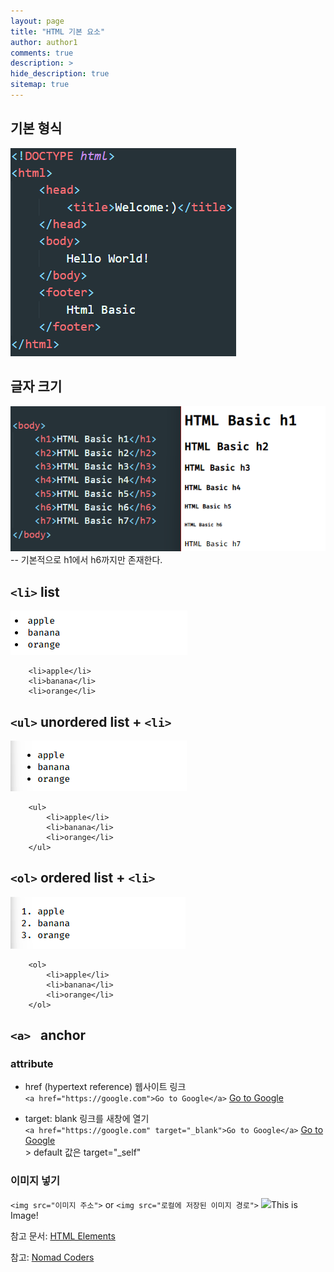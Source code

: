 ```yaml
---
layout: page
title: "HTML 기본 요소"
author: author1
comments: true
description: >
hide_description: true
sitemap: true
---
```

## 기본 형식<br>
![image description](/assets\study\html&css\기본형식.png)

## 글자 크기<br>
![image description](/assets\study\html&css\글씨크기.png)<br>
-- 기본적으로 h1에서 h6까지만 존재한다.


## `<li>` list<br>
![image description](/assets\study\html&css\/li.png)
``` 
    <li>apple</li>
    <li>banana</li>
    <li>orange</li> 
```

## `<ul>` unordered list + `<li>`<br>
![image description](/assets\study\html&css\/ul.png)
``` 
    <ul>
        <li>apple</li>
        <li>banana</li>
        <li>orange</li> 
    </ul>
```

## `<ol>` ordered list + `<li>`<br>
![image description](/assets\study\html&css\ol.png)
``` 
    <ol>
        <li>apple</li>
        <li>banana</li>
        <li>orange</li> 
    </ol>
```

## `<a> ` anchor<br>

### attribute
- href (hypertext reference) 웹사이트 링크<br>
`<a href="https://google.com">Go to Google</a>`
<a href="https://google.com">Go to Google</a><br>

- target: blank 링크를 새창에 열기<br>
`<a href="https://google.com" target="_blank">Go to Google</a>`
<a href="https://google.com" target="_blank">Go to Google</a><br>
        > default 값은 target="_self"<br>
### 이미지 넣기
`<img src="이미지 주소">` or `<img src="로컬에 저장된 이미지 경로">`
<img src="https://images.unsplash.com/flagged/photo-1569144654912-5f146d08b98b?ixlib=rb-1.2.1&ixid=MnwxMjA3fDB8MHxwaG90by1wYWdlfHx8fGVufDB8fHx8&auto=format&fit=crop&w=1170&q=80">This is Image!

참고 문서: <a href="https://developer.mozilla.org/ko/docs/Web/HTML/Element">HTML Elements</a><br>

참고: <a href="https://nomadcoders.co/?gclid=CjwKCAjw2f-VBhAsEiwAO4lNeGxUb10hQEsnXWufl6NE_TMbZVomtR59HvzfaaYKAIONyRIsWAW8QxoCRK0QAvD_BwE">Nomad Coders</a>